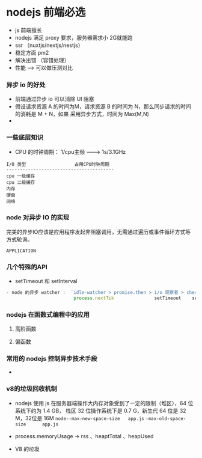# nodejs 前端必选

- js 前端擅长
- nodejs 满足 proxy 要求，服务器需求小 2G就能跑
- ssr （nuxtjs/nextjs/nestjs）
- 稳定方面 pm2 
- 解决出错 （容错处理）
- 性能 --> 可以做压测对比

### 异步 io 的好处

- 前端通过异步 io 可以消除 UI 阻塞
- 假设请求资源 A 的时间为M，请求资源 B 的时间为 N，那么同步请求的时间的消耗是 M + N，如果
采用异步方式，时间为 Max(M,N)
- 


### 一些底层知识

- CPU 的时钟周期： 1/cpu主频  --->  1s/3.1GHz

```
I/O 类型                  占用CPU时钟周期
----------------------------------------
cpu 一级缓存   
cpu 二级缓存   
内存
硬盘
网络
```

### node 对异步 IO 的实现

完美的异步IO应该是应用程序发起非阻塞调用，无需通过遍历或事件循环方式等方式轮询。

```
APPLICATION              

```

### 几个特殊的API

- setTimeout 和 setInterval 



```js
- node 的异步 watcher :  `idle-watcher > promise.then > i/o 观察者 > check观察者`
                         process.nextTik               setTimeout    setImmidate

```

### nodejs 在函数式编程中的应用

1. 高阶函数

2. 偏函数

### 常用的 nodejs 控制异步技术手段

- 

### v8的垃圾回收机制

- nodejs 使用 js 在服务器端操作大内存对象受到了一定的限制（堆区），64 位系统下约为 1.4 GB，
栈区 32 位操作系统下是 0.7 G，新生代 64 位是 32 M，32位是 16M
`node--max-new-space-size   app.js`
`-max-old-space-size      app.js`

- process.memoryUsage -> rss 、heaptTotal 、heapUsed
- V8 的垃圾